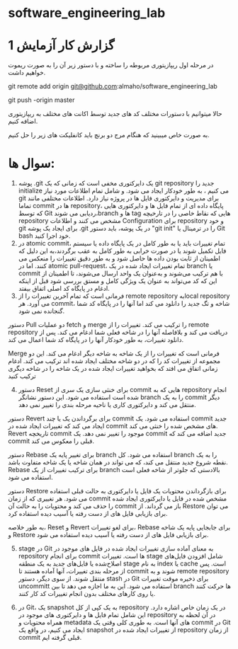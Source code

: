 # software_engineering_lab
# گزارش کار آزمایش 1

در مرحله اول ریپازیتوری مربوطه را ساخته و با دستور زیر آن را به صورت ریموت خواهیم داشت.

git remote add origin git@github.com:almaho/software_engineering_lab

git push -origin master


حالا میتوانیم با دستورات مختلف کد های جدید توسط اکانت های مختلف به ریپازیتوری اضافه کنیم.

به صورت خاص میبینید که هنگام مرج دو برنچ باید کانفلیکت های زیر را حل کنیم.
# سوال ها:
1) پوشه .git یک دایرکتوری مخفی است که زمانی که یک git repository جدید را initialize می کنیم ، به طور خودکار ایجاد می شود. و شامل تمام اطلاعات مورد نیاز git برای مدیریت و دایرکتوری فایل ها در پروژه نیاز دارد. اطلاعات مختلفی مانند تماما commit ها در repository، پایگاه داده ای از تمام فایل ها و دایرکتوری هایی که توسط Git ردیابی می شوند،branch ها و tag  هایی که نقاط خاصی را در تارخیچه repository  مشخص می کنند و اطلاعات Configuration برای repository و خود git
برای ایجاد یک پوشه .git در یک پوشه، باید دستور "git init" را در ترمینال یا Git bash خود اجرا کنید.
2) در atomic commit، تمام تغییرات باید یا به طور کامل در یک پایگاه داده یا سیستم فایل تکمیل شوند یا در صورت خرابی به طور کامل به عقب برگردند،به این دلیل که اطمینان از ثابت بودن داده ها حاصل شود و به طور دقیق تغییرات را منعکس می کنند. اما در atomic pull-request، تمام تغییرات ایجاد شده در یک branch یا commit با هم ترکیب می‌شوند و به‌عنوان یک واحد ارسال می‌شوند، تا اطمینان از این که کد می‌تواند به عنوان یک ویژگی کامل و مستق بررسی شود  قبل از اینکه ادغام در پایگاه کد اصلی اتفاق بیفتد.
3) فرمانی است که تمام آخرین تغییرات را از remote repository بهlocal repository می آورد. هر commit، شاخه و تگ جدید را دانلود می کند اما آنها را در پایگاه کد شما گنجانده نمی شود.

دستور Pull دو عملیات fetch و merge را ترکیب می کند. تغییرات را از remote repository دریافت می کند و بلافاصله آنها را در شاخه فعلی شما ادغام می کند. پس از دانلود تغییرات، به طور خودکار آنها را در پایگاه کد شما اعمال می کند.

Merge فرمانی است که تغییرات را از یک شاخه به شاخه دیگر ادغام می کند. این دو مجموعه از تغییرات کد را که در دو شاخه مختلف ایجاد شده اند ترکیب می کند. ادغام زمانی اتفاق می افتد که بخواهید تغییرات ایجاد شده در یک شاخه را در شاخه دیگری ترکیب کنید

4) دستور Reset برای خنثی سازی یک سری از commit هایی که به repository انجام شده است استفاده می شود. این دستور نشانگر branch را به یک commit دیگر منتقل می کند و دایرکتوری کاری یا ناحیه مرحله بندی را تغییر نمی دهد.

دستور Revert برای برگرداندن یک یا چند commit استفاده می شود. یک commit جدید ایجاد می کند که تغییرات ایجاد شده در commit های مشخص شده را خنثی می کند. Revert تاریخچه commit موجود را تغییر نمی دهد. یک commit جدید اضافه می کند که commit قبلی را معکوس می کند.

دستور Rebase برای تغییر پایه یک branch استفاده می شود. کل branch را به یک نقطه شروع جدید منتقل می کند، که می تواند در همان شاخه یا یک شاخه متفاوت باشد. Rebase برای ترکیب تغییرات از یک branch بالادستی که جلوتر از شاخه فعلی است استفاده می شود.

دستور Restore برای بازگرداندن محتویات یک فایل یا دایرکتوری به حالت قبلی استفاده می شود. هر تغییری که از زمان commit مشخص شده در فایل یا دایرکتوری ایجاد شده را حذف می کند و محتویات را به حالت آن commit باز می گرداند. از Restore می توان برای بازیابی فایل های از دست رفته یا آسیب دیده استفاده کرد.

به طور خلاصه، Reset و Revert برای لغو تغییرات، Rebase برای جابجایی پایه یک شاخه و Restore برای بازیابی فایل های از دست رفته یا آسیب دیده استفاده می شود.

5) stage در Git به معنای آماده سازی تغییرات ایجاد شده در فایل های موجود در repository برای انجام commit ها است. تغییرات stage شامل افزودن فایل‌های اصلاح‌شده یا فایل‌های جدید به یک منطقه stage به نام index یا cache است. پس از مرحله بندی تغییرات، آنها آماده هستند تا commit شوند و به  remote repository منتقل شوند.
از سوی دیگر، دستور stash در Git برای ذخیره موقت تغییرات uncommitt استفاده می شود. این به ما اجازه می دهد تا بین branch ها حرکت کنند یا روی کارهای مختلف بدون انجام تغییرات کد کار کنند.


6) در Git، یک snapshot به یک کپی از کل repository در یک زمان خاص اشاره دارد. این شامل تمام فایل ها و دایرکتوری های موجود در repository در آن لحظه به همراه محتویات و metadata های آنها است. به طوری کلی وقتی یک commit در Git ایجاد می کنیم، در واقع یک snapshot از تغییرات ایجاد شده در repository از زمان commit قبلی گرفته ایم.


